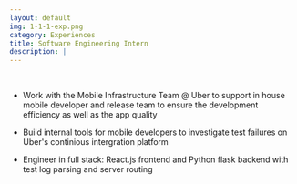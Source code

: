 ```yaml
---
layout: default
img: 1-1-1-exp.png
category: Experiences
title: Software Engineering Intern
description: |
---
```


<br>

* Work with the Mobile Infrastructure Team @ Uber to support in house mobile developer and release team to ensure the development efficiency as well as the app quality

* Build internal tools for mobile developers to investigate test failures on Uber's continious intergration platform

* Engineer in full stack: React.js frontend and Python flask backend with test log parsing and server routing
